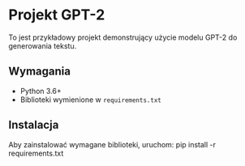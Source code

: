 # Projekt GPT-2

To jest przykładowy projekt demonstrujący użycie modelu GPT-2 do generowania tekstu.

## Wymagania

- Python 3.6+
- Biblioteki wymienione w `requirements.txt`

## Instalacja

Aby zainstalować wymagane biblioteki, uruchom:
pip install -r requirements.txt
